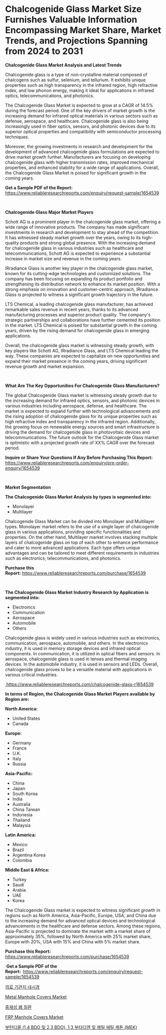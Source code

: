 <p><h1>Chalcogenide Glass Market Size Furnishes Valuable Information Encompassing Market Share, Market Trends, and Projections Spanning from 2024 to 2031</h1></p><p><strong>Chalcogenide Glass Market Analysis and Latest Trends</strong></p>
<p><p>Chalcogenide glass is a type of non-crystalline material composed of chalcogens such as sulfur, selenium, and tellurium. It exhibits unique properties such as high transparency in the infrared region, high refractive index, and low phonon energy, making it ideal for applications in infrared optics, telecommunications, and photonics.</p><p>The Chalcogenide Glass Market is expected to grow at a CAGR of 14.5% during the forecast period. One of the key drivers of market growth is the increasing demand for infrared optical materials in various sectors such as defense, aerospace, and healthcare. Chalcogenide glass is also being increasingly used in fiber optics, sensors, and photonic devices due to its superior optical properties and compatibility with semiconductor processing techniques.</p><p>Moreover, the growing investments in research and development for the development of advanced chalcogenide glass formulations are expected to drive market growth further. Manufacturers are focusing on developing chalcogenide glass with higher transmission rates, improved mechanical properties, and enhanced stability for a wide range of applications. Overall, the Chalcogenide Glass Market is poised for significant growth in the coming years.</p></p>
<p><strong>Get a Sample PDF of the Report:&nbsp;</strong> <a href="https://www.reliableresearchreports.com/enquiry/request-sample/1654539">https://www.reliableresearchreports.com/enquiry/request-sample/1654539</a></p>
<p>&nbsp;</p>
<p><strong>Chalcogenide Glass Major Market Players</strong></p>
<p><p>Schott AG is a prominent player in the chalcogenide glass market, offering a wide range of innovative products. The company has made significant investments in research and development to stay ahead of the competition. It has witnessed steady market growth over the years, owing to its high-quality products and strong global presence. With the increasing demand for chalcogenide glass in various industries such as healthcare and telecommunications, Schott AG is expected to experience a substantial increase in market size and revenue in the coming years.</p><p>IRradiance Glass is another key player in the chalcogenide glass market, known for its cutting-edge technologies and customized solutions. The company has been focusing on expanding its product portfolio and strengthening its distribution network to enhance its market position. With a strong emphasis on innovation and customer-centric approach, IRradiance Glass is projected to witness a significant growth trajectory in the future.</p><p>LTS Chemical, a leading chalcogenide glass manufacturer, has achieved remarkable sales revenue in recent years, thanks to its advanced manufacturing processes and superior product quality. The company's strategic partnerships and collaborations have further cemented its position in the market. LTS Chemical is poised for substantial growth in the coming years, driven by the rising demand for chalcogenide glass in emerging applications.</p><p>Overall, the chalcogenide glass market is witnessing steady growth, with key players like Schott AG, IRradiance Glass, and LTS Chemical leading the way. These companies are expected to capitalize on new opportunities and expand their market presence in the coming years, driving significant revenue growth and market expansion.</p></p>
<p>&nbsp;</p>
<p><strong>What Are The Key Opportunities For Chalcogenide Glass Manufacturers?</strong></p>
<p><p>The global Chalcogenide Glass market is witnessing steady growth due to the increasing demand for infrared optics, sensors, and photonic devices in various industries including aerospace, defense, and healthcare. The market is expected to expand further with technological advancements and the rising adoption of chalcogenide glass for its unique properties such as high refractive index and transparency in the infrared region. Additionally, the growing focus on renewable energy sources and smart infrastructure is driving the demand for chalcogenide glass in photovoltaic devices and telecommunications. The future outlook for the Chalcogenide Glass market is optimistic with a projected growth rate of XX% CAGR over the forecast period.</p></p>
<p><strong>Inquire or Share Your Questions If Any Before Purchasing This Report:</strong> <a href="https://www.reliableresearchreports.com/enquiry/pre-order-enquiry/1654539">https://www.reliableresearchreports.com/enquiry/pre-order-enquiry/1654539</a></p>
<p>&nbsp;</p>
<p><strong>Market Segmentation</strong></p>
<p><strong>The Chalcogenide Glass Market Analysis by types is segmented into:</strong></p>
<p><ul><li>Monolayer</li><li>Multilayer</li></ul></p>
<p><p>Chalcogenide Glass Market can be divided into Monolayer and Multilayer types. Monolayer market refers to the use of a single layer of chalcogenide glass in various applications, providing specific functionalities and properties. On the other hand, Multilayer market involves stacking multiple layers of chalcogenide glass on top of each other to enhance performance and cater to more advanced applications. Each type offers unique advantages and can be tailored to meet different requirements in industries such as electronics, telecommunications, and photonics.</p></p>
<p><strong>Purchase this Report:&nbsp;</strong><a href="https://www.reliableresearchreports.com/purchase/1654539">https://www.reliableresearchreports.com/purchase/1654539</a></p>
<p>&nbsp;</p>
<p><strong>The Chalcogenide Glass Market Industry Research by Application is segmented into:</strong></p>
<p><ul><li>Electronics</li><li>Communication</li><li>Aerospace</li><li>Automobile</li><li>Others</li></ul></p>
<p><p>Chalcogenide glass is widely used in various industries such as electronics, communication, aerospace, automobile, and others. In the electronics industry, it is used in memory storage devices and infrared optical components. In communication, it is utilized in optical fibers and sensors. In aerospace, chalcogenide glass is used in lenses and thermal imaging devices. In the automobile industry, it is used in sensors and LEDs. Overall, chalcogenide glass proves to be a versatile material with applications in various critical industries.</p></p>
<p><a href="https://www.reliableresearchreports.com/chalcogenide-glass-r1654539">&nbsp;https://www.reliableresearchreports.com/chalcogenide-glass-r1654539</a></p>
<p><strong>In terms of Region, the Chalcogenide Glass Market Players available by Region are:</strong></p>
<p>
    <p> <strong> North America: </strong>
        <ul>
            <li>United States</li>
            <li>Canada</li>
        </ul>
        </p> 
    <p> <strong> Europe: </strong>
        <ul>
            <li>Germany</li>
            <li>France</li>
            <li>U.K.</li>
            <li>Italy</li>
            <li>Russia</li>
        </ul>
        </p> 
    <p> <strong> Asia-Pacific: </strong>
        <ul>
            <li>China</li>
            <li>Japan</li>
            <li>South Korea</li>
            <li>India</li>
            <li>Australia</li>
            <li>China Taiwan</li>
            <li>Indonesia</li>
            <li>Thailand</li>
            <li>Malaysia</li>
        </ul>
        </p> 
    <p> <strong> Latin America: </strong>
        <ul>
            <li>Mexico</li>
            <li>Brazil</li>
            <li>Argentina Korea</li>
            <li>Colombia</li>
        </ul>
        </p> 
    <p> <strong> Middle East & Africa: </strong>
        <ul>
            <li>Turkey</li>
            <li>Saudi</li>
            <li>Arabia</li>
            <li>UAE</li>
            <li>Korea</li>
        </ul>
    </p>
    </p>
<p><p>The Chalcogenide Glass market is expected to witness significant growth in regions such as North America, Asia-Pacific, Europe, USA, and China due to the increasing demand for advanced optical devices and technological advancements in the healthcare and defense sectors. Among these regions, Asia-Pacific is projected to dominate the market with a market share of approximately 35%, followed by North America with 25% market share, Europe with 20%, USA with 15% and China with 5% market share.</p></p>
<p><strong>Purchase this Report: </strong><a href="https://www.reliableresearchreports.com/purchase/1654539">https://www.reliableresearchreports.com/purchase/1654539</a></p>
<p>&nbsp;<strong>Get a Sample PDF of the Report:&nbsp;&nbsp;</strong><a href="https://www.reliableresearchreports.com/enquiry/request-sample/1654539">https://www.reliableresearchreports.com/enquiry/request-sample/1654539</a></p>
<p><strong></strong></p>
<p><p><a href="https://medium.com/@alungsipetani_44634/%EA%B8%80%EB%A1%9C%EB%B2%8C-%EC%9D%98%EB%A3%8C-%EA%B8%B0%EA%B4%80%EB%82%B4%EC%8B%9C%EA%B2%BD-%EC%8B%9C%EC%9E%A5-%EA%B7%9C%EB%AA%A8%EB%8A%94-%EC%82%B0%EC%97%85-%EC%98%88%EC%B8%A1%EC%97%90-%EB%94%B0%EB%A5%B4%EB%A9%B4-2024%EB%85%84%EB%B6%80%ED%84%B0-2031%EB%85%84%EA%B9%8C%EC%A7%80-%EC%97%B0%ED%8F%89%EA%B7%A0-%EC%84%B1%EC%9E%A5%EB%A5%A0-cagr-%EB%A5%BC-%EA%B2%BD%ED%97%98%ED%95%A0-%EA%B2%83%EC%9C%BC%EB%A1%9C-%EC%98%88%EC%83%81%EB%90%A9%EB%8B%88%EB%8B%A4-0422e98f6622">의료 기관지 내시경</a></p><p><a href="https://github.com/itulahketika112/Market-Research-Report-List-1/blob/main/metal-manhole-covers-market.md">Metal Manhole Covers Market</a></p><p><a href="https://medium.com/@alungsipetani_44634/2024%EB%85%84%EB%B6%80%ED%84%B0-2031%EB%85%84%EA%B9%8C%EC%A7%80-14-%EC%9D%98-cagr%EB%A1%9C-%EC%84%B1%EC%9E%A5%ED%95%98%EB%8A%94-%EC%B9%98%EB%A3%8C%EC%A0%81-%ED%8F%90-%EC%A7%88%ED%99%98-%EC%8B%9C%EC%9E%A5-%EA%B7%9C%EB%AA%A8%EC%97%90-%EB%8C%80%ED%95%9C-%ED%86%B5%EC%B0%B0%EB%A0%A5-e94f2eb2ddad">중재성 폐 질환</a></p><p><a href="https://github.com/waylose1223/Market-Research-Report-List-1/blob/main/frp-manhole-covers-market.md">FRP Manhole Covers Market</a></p><p><a href="https://github.com/vsap75a286l/Market-Research-Report-List-2/blob/main/4639632140732.md">부탄디올 (1,4 BDO 및 2,3 BDO), 1,3 부타디엔 및 메틸 에틸 케톤 (MEK)</a></p></p>